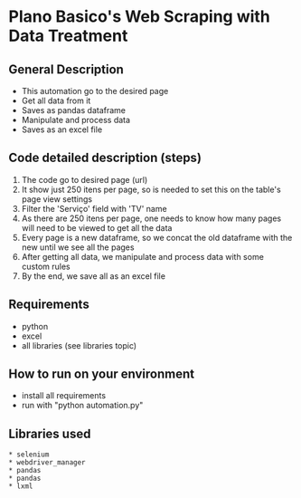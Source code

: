 # Plano Basico's Web Scraping with Data Treatment 

## General Description
- This automation go to the desired page
- Get all data from it
- Saves as pandas dataframe
- Manipulate and process data
- Saves as an excel file

## Code detailed description (steps)
1. The code go to desired page (url)
2. It show just 250 itens per page, so is needed to set this on the table's page view settings
3. Filter the 'Serviço' field with 'TV' name
4. As there are 250 itens per page, one needs to know how many pages will need to be viewed to get all the data
5. Every page is a new dataframe, so we concat the old dataframe with the new until we see all the pages
6. After getting all data, we manipulate and process data with some custom rules
7. By the end, we save all as an excel file

## Requirements
* python
* excel
* all libraries (see libraries topic)

## How to run on your environment 
* install all requirements
* run with "python automation.py"

## Libraries used
    * selenium
    * webdriver_manager
    * pandas
    * pandas
    * lxml